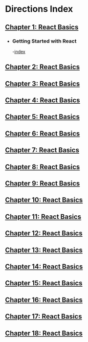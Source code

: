 # Directions Index
## [Chapter 1: React Basics](chapter-1-directions.md)
- ### Getting Started with React
    -[index](https://github.com/TrinityTerry/nss-react-kennel/blob/master/directions/chapter-1-directions.md#index)
## [Chapter 2: React Basics](chapter-2-directions.md)
## [Chapter 3: React Basics](chapter-3-directions.md)
## [Chapter 4: React Basics](chapter-4-directions.md)
## [Chapter 5: React Basics](chapter-5-directions.md)
## [Chapter 6: React Basics](chapter-6-directions.md)
## [Chapter 7: React Basics](chapter-7-directions.md)
## [Chapter 8: React Basics](chapter-8-directions.md)
## [Chapter 9: React Basics](chapter-9-directions.md)
## [Chapter 10: React Basics](chapter-10-directions.md)
## [Chapter 11: React Basics](chapter-11-directions.md)
## [Chapter 12: React Basics](chapter-12-directions.md)
## [Chapter 13: React Basics](chapter-13-directions.md)
## [Chapter 14: React Basics](chapter-14-directions.md)
## [Chapter 15: React Basics](chapter-15-directions.md)
## [Chapter 16: React Basics](chapter-16-directions.md)
## [Chapter 17: React Basics](chapter-17-directions.md)
## [Chapter 18: React Basics](chapter-18-directions.md)
